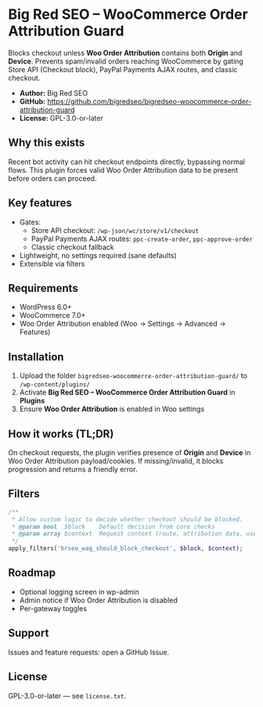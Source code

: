 # Big Red SEO – WooCommerce Order Attribution Guard

Blocks checkout unless **Woo Order Attribution** contains both **Origin** and **Device**. Prevents spam/invalid orders reaching WooCommerce by gating Store API (Checkout block), PayPal Payments AJAX routes, and classic checkout.

- **Author:** Big Red SEO  
- **GitHub:** https://github.com/bigredseo/bigredseo-woocommerce-order-attribution-guard  
- **License:** GPL-3.0-or-later

## Why this exists
Recent bot activity can hit checkout endpoints directly, bypassing normal flows. This plugin forces valid Woo Order Attribution data to be present before orders can proceed.

## Key features
- Gates:
  - Store API checkout: `/wp-json/wc/store/v1/checkout`
  - PayPal Payments AJAX routes: `ppc-create-order`, `ppc-approve-order`
  - Classic checkout fallback
- Lightweight, no settings required (sane defaults)
- Extensible via filters

## Requirements
- WordPress 6.0+
- WooCommerce 7.0+
- Woo Order Attribution enabled (Woo → Settings → Advanced → Features)

## Installation
1. Upload the folder `bigredseo-woocommerce-order-attribution-guard/` to `/wp-content/plugins/`
2. Activate **Big Red SEO – WooCommerce Order Attribution Guard** in **Plugins**
3. Ensure **Woo Order Attribution** is enabled in Woo settings

## How it works (TL;DR)
On checkout requests, the plugin verifies presence of **Origin** and **Device** in Woo Order Attribution payload/cookies. If missing/invalid, it blocks progression and returns a friendly error.

## Filters
```php
/**
 * Allow custom logic to decide whether checkout should be blocked.
 * @param bool  $block    Default decision from core checks
 * @param array $context  Request context (route, attribution data, user, etc.)
 */
apply_filters('brseo_wag_should_block_checkout', $block, $context);
```

## Roadmap
- Optional logging screen in wp-admin
- Admin notice if Woo Order Attribution is disabled
- Per-gateway toggles

## Support
Issues and feature requests: open a GitHub Issue.

## License
GPL-3.0-or-later — see `license.txt`.
